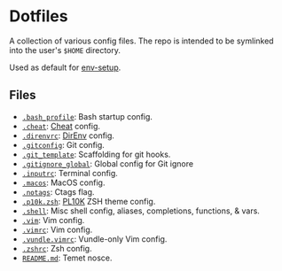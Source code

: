 # Dotfiles

A collection of various config files.  The repo is intended to be symlinked 
into the user's `$HOME` directory. 

Used as default for [env-setup](https://github.com/Luciditi/env-setup).

## Files
- [`.bash_profile`](.bin): Bash startup config.
- [`.cheat`](.cheat): [Cheat](https://github.com/chrisallenlane/cheat) config.
- [`.direnvrc`](.direnvrc): [DirEnv](https://github.com/direnv/direnv) config.
- [`.gitconfig`](.gitconfig): Git config.
- [`.git_template`](.git_template): Scaffolding for git hooks.
- [`.gitignore_global`](.gitignore_global): Global config for Git ignore
- [`.inputrc`](.inputrc): Terminal config.
- [`.macos`](.macos): MacOS config.
- [`.notags`](.notags): Ctags flag.
- [`.p10k.zsh`](.p10k.zsh): [PL10K](https://github.com/romkatv/powerlevel10k) ZSH theme config.
- [`.shell`](.shell): Misc shell config, aliases, completions, functions, & vars.
- [`.vim`](.vim): Vim config.
- [`.vimrc`](.vimrc): Vim config.
- [`.vundle.vimrc`](.vundle.vimrc): Vundle-only Vim config.
- [`.zshrc`](.zshrc): Zsh config.
- [`README.md`](README.md): Temet nosce.
